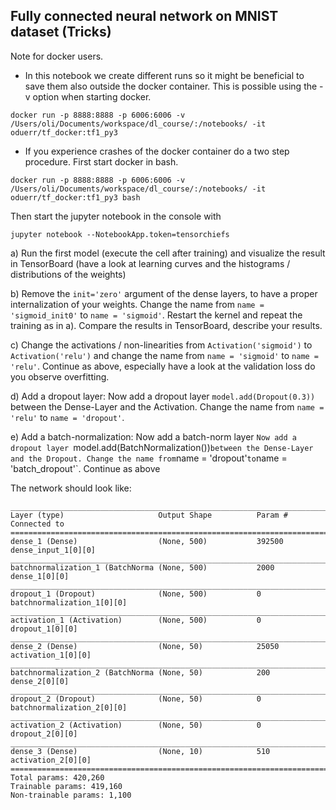 ## Fully connected neural network on MNIST dataset (Tricks)

Note for docker users. 

* In this notebook we create different runs so it might be beneficial to save them also outside the docker container. This is possible using the -v option when starting docker. 

```
docker run -p 8888:8888 -p 6006:6006 -v /Users/oli/Documents/workspace/dl_course/:/notebooks/ -it oduerr/tf_docker:tf1_py3 
```

* If you experience crashes of the docker container do a two step procedure. First start docker in bash.

```
docker run -p 8888:8888 -p 6006:6006 -v /Users/oli/Documents/workspace/dl_course/:/notebooks/ -it oduerr/tf_docker:tf1_py3 bash
```

Then start the jupyter notebook in the console with

```
jupyter notebook --NotebookApp.token=tensorchiefs
```

a) Run the first model (execute the cell after training) and visualize the result in TensorBoard (have a look at learning curves and the histograms / distributions of the weights)

b) Remove the `init='zero'` argument of the dense layers, to have a proper internalization of your weights. Change the name from `name = 'sigmoid_init0'` to `name = 'sigmoid'`. Restart the kernel and repeat the training as in a). Compare the results in TensorBoard, describe your results.

c) Change the activations / non-linearities from `Activation('sigmoid')` to `Activation('relu')` and change the name from `name = 'sigmoid'` to `name = 'relu'`. Continue as above, especially have a look at the validation loss do you observe overfitting.

d) Add a dropout layer: Now add a dropout layer `model.add(Dropout(0.3))` between the Dense-Layer and the Activation. Change the name from `name = 'relu'` to `name = 'dropout'`. 

e) Add a batch-normalization: Now add a batch-norm layer `Now add a dropout layer `model.add(BatchNormalization())` between the Dense-Layer and the Dropout. Change the name from `name = 'dropout'` to `name = 'batch_dropout'`. Continue as above  

The network should look like:

```
____________________________________________________________________________________________________
Layer (type)                     Output Shape          Param #     Connected to                     
====================================================================================================
dense_1 (Dense)                  (None, 500)           392500      dense_input_1[0][0]              
____________________________________________________________________________________________________
batchnormalization_1 (BatchNorma (None, 500)           2000        dense_1[0][0]                    
____________________________________________________________________________________________________
dropout_1 (Dropout)              (None, 500)           0           batchnormalization_1[0][0]       
____________________________________________________________________________________________________
activation_1 (Activation)        (None, 500)           0           dropout_1[0][0]                  
____________________________________________________________________________________________________
dense_2 (Dense)                  (None, 50)            25050       activation_1[0][0]               
____________________________________________________________________________________________________
batchnormalization_2 (BatchNorma (None, 50)            200         dense_2[0][0]                    
____________________________________________________________________________________________________
dropout_2 (Dropout)              (None, 50)            0           batchnormalization_2[0][0]       
____________________________________________________________________________________________________
activation_2 (Activation)        (None, 50)            0           dropout_2[0][0]                  
____________________________________________________________________________________________________
dense_3 (Dense)                  (None, 10)            510         activation_2[0][0]               
====================================================================================================
Total params: 420,260
Trainable params: 419,160
Non-trainable params: 1,100
```








